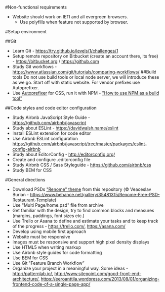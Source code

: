 #Non-functional requirements

* Website should work on IE11 and all evergreen browsers.
    * Use polyfills when feature not supported by browser.

#Setup environment

##Git
* Learn Git - https://try.github.io/levels/1/challenges/1
* Setup remote repository on Bitbucket (create an account there, its free) - https://bitbucket.org / https://github.com
* Study Git workflows - https://www.atlassian.com/git/tutorials/comparing-workflows/
##Build tools
Do not use build tools or local node server, we will introduce these as we go. Start off with static website. For vendor prefixes use Autoprefixer.
* Use [Autoprefixer](https://github.com/postcss/autoprefixer) for CSS, run it with NPM - ["How to use NPM as a build tool"](http://blog.keithcirkel.co.uk/how-to-use-npm-as-a-build-tool/)

##Code styles and code editor configuration

* Study Airbnb JavaScript Style Guide - https://github.com/airbnb/javascript
* Study about ESLint - https://davidwalsh.name/eslint
* Install ESLint extension for code editor
* Use Airbnb ESLint configuration https://github.com/airbnb/javascript/tree/master/packages/eslint-config-airbnb
* Study about EditorConfig - http://editorconfig.org/
* Create and configure .editorconfig file
* Study Airbnb CSS / Sass Styleguide - https://github.com/airbnb/css
* Study BEM for CSS

#General directions

* Download PSDs ["Renome" theme](visuals/) from this repository (© Veaceslav Burian - https://www.behance.net/gallery/35481315/Renome-Free-PSD-Restaurant-Template)
* Use "Multi Page/home.psd" file from archive  
* Get familiar with the design, try to find common blocks and measures (margins, paddings, font sizes etc.)
* Use Trello or Asana to define and estimate your tasks and to keep track of the progress - https://trello.com/, https://asana.com/
* Develop using mobile first approach
* Website must be responsive
* Images must be responsive and support high pixel density displays
* Use HTML5 when writing markup
* Use Airbnb style guides for code formatting
* Use BEM for CSS
* Use Git "Feature Branch Workflow”
* Organize your project in a meaningful way. Some ideas - http://patternlab.io/, http://www.sitepoint.com/good-front-end-architecture/, https://eeroanttila.wordpress.com/2013/08/01/organizing-frontend-code-of-a-single-page-app/
